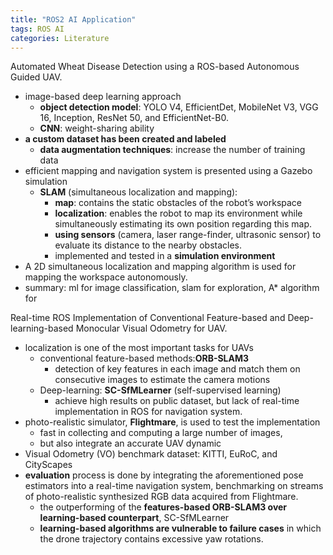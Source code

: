 ```yaml
---
title: "ROS2 AI Application"
tags: ROS AI
categories: Literature
---
```



Automated Wheat Disease Detection using a ROS-based Autonomous Guided UAV.
- image-based deep learning approach
  - **object detection model**: YOLO V4, EfficientDet, MobileNet V3, VGG 16, Inception, ResNet 50, and EfficientNet-B0.
  - **CNN**: weight-sharing ability
- **a custom dataset has been created and labeled**
  - **data augmentation techniques**: increase the number of training data
- efficient mapping and navigation system is presented using a Gazebo simulation
  - **SLAM** (simultaneous localization and mapping): 
    - **map**: contains the static obstacles of the robot’s workspace
    - **localization**: enables the robot to map its environment while simultaneously estimating its own position regarding this map.
    - **using sensors** (camera, laser range-finder, ultrasonic sensor) to evaluate its distance to the nearby obstacles.
    - implemented and tested in a **simulation environment**
- A 2D simultaneous localization and mapping algorithm is used for mapping the workspace autonomously.
- summary: ml for image classification, slam for exploration, A* algorithm for 


Real-time ROS Implementation of Conventional Feature-based and Deep-learning-based Monocular Visual Odometry for UAV.

- localization is one of the most important tasks for UAVs
  - conventional feature-based methods:**ORB-SLAM3**
    - detection of key features in each image and match them on consecutive images to estimate the camera motions
  - Deep-learning: **SC-SfMLearner** (self-supervised learning)
    - achieve high results on public dataset, but lack of real-time implementation in ROS for navigation system.
- photo-realistic simulator, **Flightmare**, is used to test the implementation
  - fast in collecting and computing a large number of images, 
  - but also integrate an accurate UAV dynamic
- Visual Odometry (VO) benchmark dataset:  KITTI, EuRoC, and CityScapes
- **evaluation** process is done by integrating the aforementioned pose estimators into a real-time navigation system, benchmarking on streams of photo-realistic synthesized RGB data acquired from Flightmare. 
  - the outperforming of the **features-based ORB-SLAM3 over learning-based counterpart**, SC-SfMLearner
  - **learning-based algorithms are vulnerable to failure cases** in which the drone trajectory contains excessive yaw rotations.

